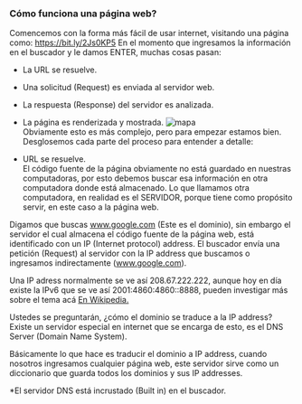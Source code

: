 ### Cómo funciona una página web?
Comencemos con la forma más fácil de usar internet, visitando una página como:  https://bit.ly/2Js0KP5
En el momento que ingresamos la información en el buscador y le damos ENTER, muchas cosas pasan:
- La URL se resuelve.
- Una solicitud (Request) es enviada al servidor web.
- La respuesta (Response) del servidor es analizada.
- La página es renderizada y mostrada.
 ![mapa](https://user-images.githubusercontent.com/45574618/100818572-6b5c4280-3418-11eb-924e-f91f5b1a3b7a.jpg)</br>
Obviamente esto es más complejo, pero para empezar estamos bien.
Desglosemos cada parte del proceso para entender a detalle:

- URL  se resuelve.</br>
El código fuente de la página obviamente no está guardado en nuestras computadoras, por esto debemos buscar esa información en otra computadora donde está almacenado. Lo que llamamos otra computadora, en realidad es el SERVIDOR, porque tiene como propósito servir, en este caso a la página web.

Digamos que buscas www.google.com (Este es el dominio), sin embargo el servidor el cual almacena el código fuente de la página web, está identificado con un IP (Internet protocol) address. El buscador envía una petición (Request) al servidor con la IP address que buscamos o ingresamos indirectamente (www.google.com).

Una IP adress normalmente se ve así  208.67.222.222, aunque hoy en día existe la IPv6 que se ve así 2001:4860:4860::8888, pueden investigar más sobre el tema acá <a href="https://es.wikipedia.org/wiki/Direcci%C3%B3n_IP">En Wikipedia.</a>

Ustedes se preguntarán, ¿cómo el dominio se traduce a la IP address?</br>
Existe un servidor especial en internet que se encarga de esto, es el DNS Server (Domain Name System).

Básicamente lo que hace es traducir el dominio a IP address, cuando nosotros ingresamos cualquier página web, este servidor sirve como un diccionario que guarda todos los dominios y sus IP addresses.

*El servidor DNS está incrustado (Built in) en el buscador.

